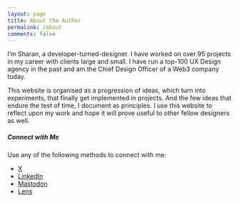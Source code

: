 ```yaml
---
layout: page
title: About the Author
permalink: /about
comments: false
---
```


<div class="row justify-content-between">
<div class="col-md-8 pr-5">

<p>I’m Sharan, a developer-turned-designer. I have worked on over 95 projects in my career with clients large and small. I have run a top-100 UX Design agency in the past and am the Chief Design Officer of a Web3 company today.</p>

<p>This website is organised as a progression of ideas, which turn into experiments, that finally get implemented in projects. And the few ideas that endure the test of time, I document as principles. I use this website to reflect upon my work and hope it will prove useful to other fellow designers as well.</p>

</div>

<div class="col-md-4">

<div class="sticky-top sticky-top-80">
<h5>Connect with Me</h5>

<p>Use any of the following methods to connect with me:
    <!-- Include an unordered list here -->
    <ul>
        <li><a href="https://twitter.com/sharan01x" target="_blank">X</a></li>
        <li><a href="https://linked.in" target="_blank">LinkedIn</a></li>
        <li><a href="https://mastodon.social/@sharanx" target="_blank">Mastodon</a></li>
        <li><a href="https://hey.xyz/u/sharan" target="_blank">Lens</a></li>
    </ul>    
</p>

</div>
</div>
</div>
